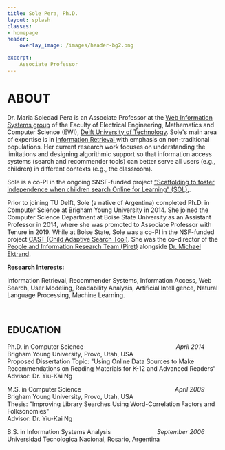 ```yaml
---
title: Sole Pera, Ph.D.
layout: splash
classes:
- homepage
header:
    overlay_image: /images/header-bg2.png

excerpt:
    Associate Professor
---
```


 <div>
    <h1> ABOUT </h1>

Dr. Maria Soledad Pera is an Associate Professor at the <a href = "https://www.wis.ewi.tudelft.nl/"> Web Information Systems group</a>
 of the Faculty of Electrical Engineering, Mathematics and Computer Science (EWI), <a href = "https://www.tudelft.nl/en/">Delft University of Technology</a>. Sole's main area of expertise is in <a href = "https://www.wis.ewi.tudelft.nl/information-retrieval/"> Information Retrieval </a> with emphasis on non-traditional populations. Her current research work focuses on understanding the limitations and designing algorithmic support so that information access systems (search and recommender tools) can better serve all users (e.g., children) in different contexts (e.g., the classroom). 
<p>
Sole is a co-PI in the ongoing SNSF-funded project <a href = "https://search.usi.ch/en/projects/4222/sol-scaffolding-to-foster-independence-when-children-search-online-for-learning"> “Scaffolding to foster independence when children search Online for Learning” (SOL),</a>. 
<p>
Prior to joining TU Delft, Sole (a native of Argentina) completed Ph.D. in Computer Science at Brigham Young University in 2014. She joined the Computer Science Department at Boise State University as an Assistant Professor in 2014, where she was promoted to Associate Professor with Tenure in 2019. While at Boise State, Sole was  a co-PI in the NSF-funded project <a href = "https://cast.boisestate.edu/"> CAST (Child Adaptive Search Tool)</a>. She was the co-director of the <a href = "http://piret.info/">People and Information Research Team (Piret)</a> alongside  <a href = "https://md.ekstrandom.net/">Dr. Michael Ektrand</a>. </p>

<p><p><b>Research Interests:</b> <p>Information Retrieval, Recommender Systems, Information Access, Web Search, User Modeling, Readability Analysis, Artificial Intelligence, Natural Language Processing, Machine Learning.</p></p></p>
 <br>
 
<h2>EDUCATION</h2>

<p style="text-align:left">
   <span style="float: left" >Ph.D. in Computer Science</span>
    <span style="float: right; padding-right: 45px"><i>April 2014</i></span>
   <br>Brigham Young University, Provo, Utah, USA
   <br>Proposed Dissertation Topic: "Using Online Data Sources to Make Recommendations
   on Reading Materials for K-12 and Advanced Readers"
   <br>Advisor: Dr. Yiu-Kai Ng
</p>
<p style="text-align:left">
    <span style="float: left" >M.S. in Computer Science</span>
    <span style="float: right; padding-right: 45px"><i>April 2009</i></span>
   &nbsp;
   <br>Brigham Young University, Provo, Utah, USA&nbsp;
   <br>Thesis: "Improving Library&nbsp;Searches Using Word-Correlation Factors
   and Folksonomies"
    <br>Advisor: Dr. Yiu-Kai Ng
   <br>
</p>
<p style="text-align:left">
  <span style="float: left" >B.S. in Information Systems Analysis</span>
  <span style="float: right; padding-right: 45px"><i>September 2006</i></span>
   &nbsp;
   <br>Universidad Tecnologica Nacional, Rosario, Argentina
</p>

</div>


